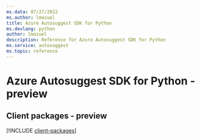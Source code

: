 ```yaml
---
ms.data: 07/27/2022
ms.author: lmazuel
title: Azure Autosuggest SDK for Python
ms.devlang: python
author: lmazuel
description: Reference for Azure Autosuggest SDK for Python
ms.service: autosuggest
ms.topic: reference
---
```

# Azure Autosuggest SDK for Python - preview

## Client packages - preview
[!INCLUDE [client-packages](autosuggest-client-index.md)]
